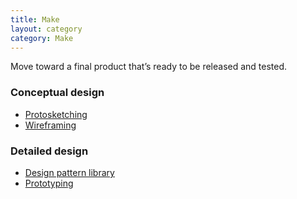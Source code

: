 ```yaml
---
title: Make
layout: category
category: Make
---
```


Move toward a final product that’s ready to be released and tested.

### Conceptual design

- [Protosketching](protosketching/)
- [Wireframing](wireframing/)

### Detailed design

- [Design pattern library](design-pattern-library/)
- [Prototyping](prototyping/)
